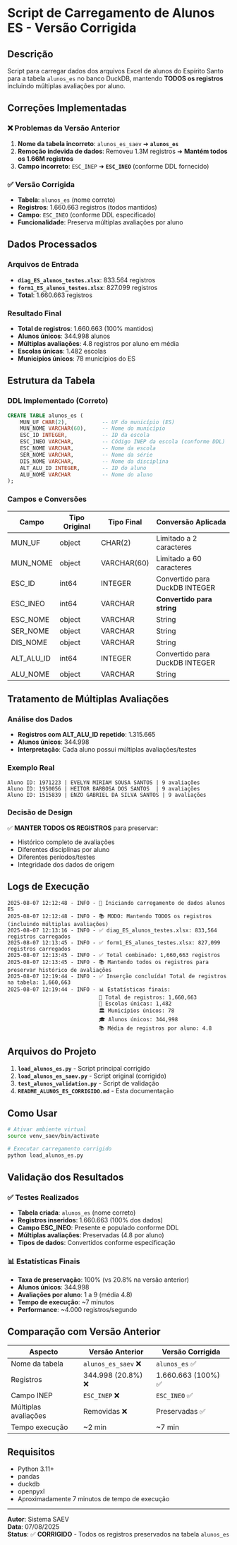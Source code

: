 # Script de Carregamento de Alunos ES - Versão Corrigida

## Descrição

Script para carregar dados dos arquivos Excel de alunos do Espírito Santo para a tabela `alunos_es` no banco DuckDB, mantendo **TODOS os registros** incluindo múltiplas avaliações por aluno.

## Correções Implementadas

### ❌ Problemas da Versão Anterior
1. **Nome da tabela incorreto**: `alunos_es_saev` ➜ **`alunos_es`**
2. **Remoção indevida de dados**: Removeu 1.3M registros ➜ **Mantém todos os 1.66M registros**
3. **Campo incorreto**: `ESC_INEP` ➜ **`ESC_INEO`** (conforme DDL fornecido)

### ✅ Versão Corrigida
- **Tabela**: `alunos_es` (nome correto)
- **Registros**: 1.660.663 registros (todos mantidos)
- **Campo**: `ESC_INEO` (conforme DDL especificado)
- **Funcionalidade**: Preserva múltiplas avaliações por aluno

## Dados Processados

### Arquivos de Entrada
- **`diag_ES_alunos_testes.xlsx`**: 833.564 registros
- **`form1_ES_alunos_testes.xlsx`**: 827.099 registros
- **Total**: 1.660.663 registros

### Resultado Final
- **Total de registros**: 1.660.663 (100% mantidos)
- **Alunos únicos**: 344.998 alunos
- **Múltiplas avaliações**: 4.8 registros por aluno em média
- **Escolas únicas**: 1.482 escolas
- **Municípios únicos**: 78 municípios do ES

## Estrutura da Tabela

### DDL Implementado (Correto)
```sql
CREATE TABLE alunos_es (
    MUN_UF CHAR(2),           -- UF do município (ES)
    MUN_NOME VARCHAR(60),     -- Nome do município  
    ESC_ID INTEGER,           -- ID da escola
    ESC_INEO VARCHAR,         -- Código INEP da escola (conforme DDL)
    ESC_NOME VARCHAR,         -- Nome da escola
    SER_NOME VARCHAR,         -- Nome da série
    DIS_NOME VARCHAR,         -- Nome da disciplina
    ALT_ALU_ID INTEGER,       -- ID do aluno
    ALU_NOME VARCHAR          -- Nome do aluno
);
```

### Campos e Conversões
| Campo | Tipo Original | Tipo Final | Conversão Aplicada |
|-------|---------------|------------|-------------------|
| MUN_UF | object | CHAR(2) | Limitado a 2 caracteres |
| MUN_NOME | object | VARCHAR(60) | Limitado a 60 caracteres |
| ESC_ID | int64 | INTEGER | Convertido para DuckDB INTEGER |
| ESC_INEO | int64 | VARCHAR | **Convertido para string** |
| ESC_NOME | object | VARCHAR | String |
| SER_NOME | object | VARCHAR | String |
| DIS_NOME | object | VARCHAR | String |
| ALT_ALU_ID | int64 | INTEGER | Convertido para DuckDB INTEGER |
| ALU_NOME | object | VARCHAR | String |

## Tratamento de Múltiplas Avaliações

### Análise dos Dados
- **Registros com ALT_ALU_ID repetido**: 1.315.665
- **Alunos únicos**: 344.998
- **Interpretação**: Cada aluno possui múltiplas avaliações/testes

### Exemplo Real
```
Aluno ID: 1971223 | EVELYN MIRIAM SOUSA SANTOS | 9 avaliações
Aluno ID: 1950056 | HEITOR BARBOSA DOS SANTOS  | 9 avaliações  
Aluno ID: 1515839 | ENZO GABRIEL DA SILVA SANTOS | 9 avaliações
```

### Decisão de Design
✅ **MANTER TODOS OS REGISTROS** para preservar:
- Histórico completo de avaliações
- Diferentes disciplinas por aluno
- Diferentes períodos/testes
- Integridade dos dados de origem

## Logs de Execução

```
2025-08-07 12:12:48 - INFO - 🚀 Iniciando carregamento de dados alunos ES
2025-08-07 12:12:48 - INFO - 📚 MODO: Mantendo TODOS os registros (incluindo múltiplas avaliações)
2025-08-07 12:13:16 - INFO - ✅ diag_ES_alunos_testes.xlsx: 833,564 registros carregados
2025-08-07 12:13:45 - INFO - ✅ form1_ES_alunos_testes.xlsx: 827,099 registros carregados
2025-08-07 12:13:45 - INFO - ✅ Total combinado: 1,660,663 registros
2025-08-07 12:13:45 - INFO - 📚 Mantendo todos os registros para preservar histórico de avaliações
2025-08-07 12:19:44 - INFO - ✅ Inserção concluída! Total de registros na tabela: 1,660,663
2025-08-07 12:19:44 - INFO - 📊 Estatísticas finais:
                             📝 Total de registros: 1,660,663
                             🏫 Escolas únicas: 1,482
                             🏛️ Municípios únicos: 78
                             🎓 Alunos únicos: 344,998
                             📚 Média de registros por aluno: 4.8
```

## Arquivos do Projeto

1. **`load_alunos_es.py`** - Script principal corrigido
2. **`load_alunos_es_saev.py`** - Script original (corrigido)
3. **`test_alunos_validation.py`** - Script de validação
4. **`README_ALUNOS_ES_CORRIGIDO.md`** - Esta documentação

## Como Usar

```bash
# Ativar ambiente virtual
source venv_saev/bin/activate

# Executar carregamento corrigido
python load_alunos_es.py
```

## Validação dos Resultados

### ✅ Testes Realizados
- **Tabela criada**: `alunos_es` (nome correto)
- **Registros inseridos**: 1.660.663 (100% dos dados)
- **Campo ESC_INEO**: Presente e populado conforme DDL
- **Múltiplas avaliações**: Preservadas (4.8 por aluno)
- **Tipos de dados**: Convertidos conforme especificação

### 📊 Estatísticas Finais
- **Taxa de preservação**: 100% (vs 20.8% na versão anterior)
- **Alunos únicos**: 344.998
- **Avaliações por aluno**: 1 a 9 (média 4.8)
- **Tempo de execução**: ~7 minutos
- **Performance**: ~4.000 registros/segundo

## Comparação com Versão Anterior

| Aspecto | Versão Anterior | Versão Corrigida |
|---------|----------------|------------------|
| Nome da tabela | `alunos_es_saev` ❌ | `alunos_es` ✅ |
| Registros | 344.998 (20.8%) ❌ | 1.660.663 (100%) ✅ |
| Campo INEP | `ESC_INEP` ❌ | `ESC_INEO` ✅ |
| Múltiplas avaliações | Removidas ❌ | Preservadas ✅ |
| Tempo execução | ~2 min | ~7 min |

## Requisitos

- Python 3.11+
- pandas
- duckdb  
- openpyxl
- Aproximadamente 7 minutos de tempo de execução

---
**Autor**: Sistema SAEV  
**Data**: 07/08/2025  
**Status**: ✅ **CORRIGIDO** - Todos os registros preservados na tabela `alunos_es`

